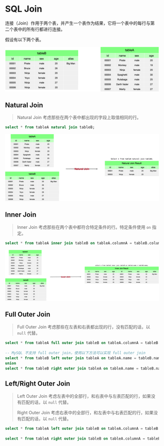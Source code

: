 # SQL Join

连接（Join）作用于两个表，并产生一个表作为结果，它将一个表中的每行与第二个表中的所有行都进行连接。

假设有以下两个表。

![tables](../resources/tables.png)

## Natural Join

> Natural Join 考虑那些在两个表中都出现的字段上取值相同的行。

```SQL
select * from tableA natural join tableB;
```

![Natural Join](../resources/natural_join.png)

## Inner Join

> Inner Join 考虑那些在两个表中都符合特定条件的行。特定条件使用 `on` 指定。

```SQL
select * from tableA inner join tableB on tableA.columnA = tableB.columnB;
```

![Inner Join](../resources/inner_join.png)

## Full Outer Join

> Full Outer Join 考虑那些在左表和右表都出现的行，没有匹配的话，以 `null` 代替。

```SQL
select * from tableA full outer join tableB on tableA.columnA = tableB.columnB;

-- MySQL 不支持 full outer join，使用以下方法可以实现 full outer join
select * from tableB left outer join tableA on tableA.name = tableB.name
union
select * from tableB right outer join tableA on tableA.name = tableB.name;
```

## Left/Right Outer Join

> Left Outer Join 考虑左表中的全部行，和右表中与左表匹配的行，如果没有匹配的话，以 `null` 代替。
>
> Right Outer Join 考虑右表中的全部行，和左表中与右表匹配的行，如果没有匹配的话，以 `null` 代替。

```SQL
select * from tableA left outer join tableB on tableA.columnA = tableB.columnB;

select * from tableA right outer join tableB on tableA.columnA = tableB.columnB;
```